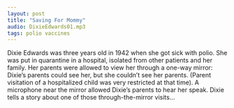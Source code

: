 ```yaml
---
layout: post
title: "Saving For Mommy"
audio: DixieEdwards01.mp3
tags: polio vaccines
---
```


Dixie Edwards was three years old in 1942 when she got sick with polio. She was put in quarantine in a hospital, isolated from other patients and her family. Her parents were allowed to view her through a one-way mirror: Dixie’s parents could see her, but she couldn’t see her parents. (Parent visitation of a hospitalized child was very restricted at that time). A microphone near the mirror allowed Dixie’s parents to hear her speak. Dixie tells a story about one of those through-the-mirror visits…